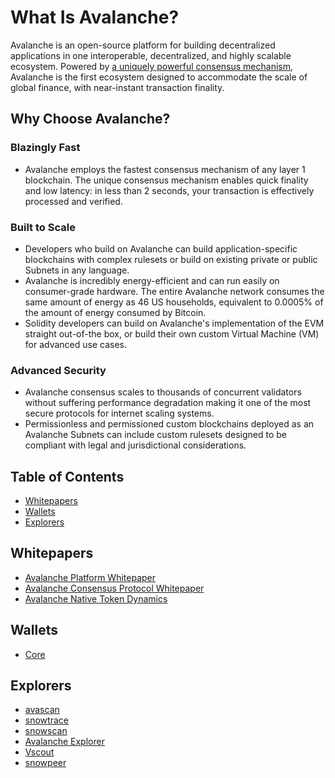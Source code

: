 # What Is Avalanche?

Avalanche is an open-source platform for building decentralized applications in one
interoperable, decentralized, and highly scalable ecosystem.
Powered by [a uniquely powerful consensus mechanism](https://docs.avax.network/learn/avalanche/avalanche-consensus),
Avalanche is the first ecosystem designed to
accommodate the scale of global finance, with near-instant transaction finality.

## Why Choose Avalanche?

### Blazingly Fast

- Avalanche employs the fastest consensus mechanism of any layer 1 blockchain. The unique consensus
  mechanism enables quick finality and low latency: in less than 2 seconds, your transaction is
  effectively processed and verified.

### Built to Scale

- Developers who build on Avalanche can build application-specific blockchains with complex rulesets
  or build on existing private or public Subnets in any language.
- Avalanche is incredibly energy-efficient and can run easily on consumer-grade hardware.
  The entire Avalanche network consumes the same amount of energy as 46 US households, equivalent to
  0.0005% of the amount of energy consumed by Bitcoin.
- Solidity developers can build on Avalanche's implementation of the EVM straight out-of-the box, or
  build their own custom Virtual Machine (VM) for advanced use cases.

### Advanced Security

- Avalanche consensus scales to thousands of concurrent validators without suffering performance
  degradation making it one of the most secure protocols for internet scaling systems.
- Permissionless and permissioned custom blockchains deployed as an Avalanche Subnets can include custom
  rulesets designed to be compliant with legal and jurisdictional considerations.

## Table of Contents

- [Whitepapers](#whitepapers)
- [Wallets](#wallets)
- [Explorers](#explorers)

## Whitepapers
- [Avalanche Platform Whitepaper](https://assets-global.website-files.com/5d80307810123f5ffbb34d6e/6008d7bbf8b10d1eb01e7e16_Avalanche%20Platform%20Whitepaper.pdf)
- [Avalanche Consensus Protocol Whitepaper](https://assets-global.website-files.com/5d80307810123f5ffbb34d6e/6009805681b416f34dcae012_Avalanche%20Consensus%20Whitepaper.pdf)
- [Avalanche Native Token Dynamics](https://assets-global.website-files.com/5d80307810123f5ffbb34d6e/6008d7bc56430d6b8792b8d1_Avalanche%20Native%20Token%20Dynamics.pdf)


## Wallets
- [Core](https://core.app/tools/)

## Explorers
- [avascan](https://avascan.info/)
- [snowtrace](https://snowtrace.io/)
- [snowscan](https://snowscan.xyz/)
- [Avalanche Explorer](https://subnets.avax.network/)
- [Vscout](https://vscout.io/)
- [snowpeer](https://snowpeer.io/)

## 




